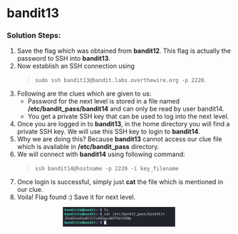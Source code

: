 # bandit13

### Solution Steps:

1. Save the flag which was obtained from **bandit12**. This flag is actually the password to SSH into **bandit13**.
2. Now establish an SSH connection using 
   > `sudo ssh bandit13@bandit.labs.overthewire.org -p 2220`.
3. Following are the clues which are given to us:
   * Password for the next level is stored in a file named **/etc/bandit_pass/bandit14** and can only be read by user bandit14.
   * You get a private SSH key that can be used to log into the next level.
4. Once you are logged in to **bandit13**, in the home directory you will find a private SSH key. We will use this SSH key to login to **bandit14**. 
5. Why we are doing this? Because **bandit13** cannot access our clue file which is available in **/etc/bandit_pass** directory.
6. We will connect with **bandit14** using following command:
   > `ssh bandit14@hostname -p 2220 -i key_filename`
7. Once login is successful, simply just **cat** the file which is mentioned in our clue.
8. Voila! Flag found :) Save it for next level.
<p align="center"><img src="bandit13-flag.png" alt="" width="50%" height="50%"></p>